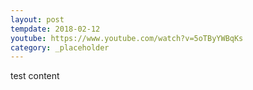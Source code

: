 ```yaml
---
layout: post
tempdate: 2018-02-12
youtube: https://www.youtube.com/watch?v=5oTByYWBqKs
category: _placeholder
---
```

test content
